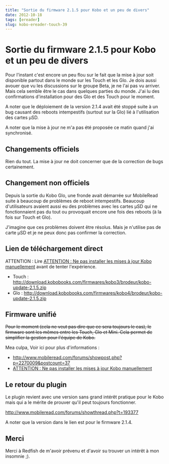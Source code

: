 ```yaml
---
title: "Sortie du firmware 2.1.5 pour Kobo et un peu de divers"
date: 2012-10-18
tags: [ereader]
slug: kobo-ereader-touch-39
---
```

# Sortie du firmware 2.1.5 pour Kobo et un peu de divers

Pour l'instant c'est encore un peu flou sur le fait que la mise à jour soit disponible partout dans le monde sur les Touch et les Glo. Je dois aussi avouer que vu les discussions sur le groupe Beta, je ne l'ai pas vu arriver. Mais cela semble être le cas dans quelques parties du monde. J'ai lu des confirmations d'installation pour des Glo et des Touch pour le moment.

A noter que le déploiement de la version 2.1.4 avait été stoppé suite à un bug causant des reboots intempestifs (surtout sur la Glo) lié à l'utilisation des cartes µSD.

A noter que la mise à jour ne m'a pas été proposée ce matin quand j'ai synchronisé.

## Changements officiels

Rien du tout. La mise à jour ne doit concerner que de la correction de bugs certainement.

## Changement non officiels

Depuis la sortie du Kobo Glo, une fronde avait démarrée sur MobileRead suite à beaucoup de problèmes de reboot intempestifs. Beaucoup d'utilisateurs avaient aussi eu des problèmes avec les cartes µSD qui ne fonctionnaient pas du tout ou provoquait encore une fois des reboots (à la fois sur Touch et Glo).

J'imagine que ces problèmes doivent être résolus. Mais je n'utilise pas de carte µSD et je ne peux donc pas confirmer la correction.

## Lien de téléchargement direct

ATTENTION : Lire [ATTENTION : Ne pas installer les mises à jour Kobo manuellement](/blog/kobo-ereader-touch-40) avant de tenter l'expérience.

* Touch : http://download.kobobooks.com/firmwares/kobo3/brodeur/kobo-update-2.1.5.zip
* Glo : http://download.kobobooks.com/firmwares/kobo4/brodeur/kobo-update-2.1.5.zip

## Firmware unifié

~~Pour le moment (cela ne veut pas dire que ce sera toujours le cas), le firmware sont les mêmes entre les Touch, Glo et Mini. Cela permet de simplifier la gestion pour l'équipe de Kobo.~~

Mea culpa, Voir ici pour plus d'informations :

* http://www.mobileread.com/forums/showpost.php?p=2270009&postcount=37
* [ATTENTION : Ne pas installer les mises à jour Kobo manuellement](/blog/kobo-ereader-touch-40)

## Le retour du plugin

Le plugin revient avec une version sans grand intérêt pratique pour le Kobo mais qui a le mérite de prouver qu'il peut toujours fonctionner.

http://www.mobileread.com/forums/showthread.php?t=193377

A noter que la version dans le lien est pour le firmware 2.1.4.

## Merci

Merci à Redfish de m'avoir prévenu et d'avoir su trouver un intérêt à mon insomnie ;).
